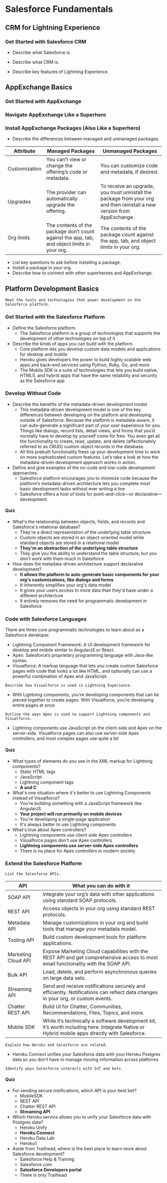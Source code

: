 # Salesforce Fundamentals

## CRM for Lightning Experience

### Get Started with Salesforce CRM

- Describe what Salesforce is.

- Describe what CRM is.

- Describe key features of Lightning Experience.

## AppExchange Basics

### Get Started with AppExchange

### Navigate AppExchange Like a Superhero

### Install AppExchange Packages (Also Like a Superhero)

- Describe the differences between managed and unmanaged packages.

|Attribute|Managed Packages|Unmanaged Packages|
|--|--|--|
|Customization|You can’t view or change the offering’s code or metadata.|You can customize code and metadata, if desired.|
|Upgrades|The provider can automatically upgrade the offering.|To receive an upgrade, you must uninstall the package from your org and then reinstall a new version from AppExchange.|
|Org limits|The contents of the package don’t count against the app, tab, and object limits in your org.|The contents of the package count against the app, tab, and object limits in your org.|

- List key questions to ask before installing a package.
- Install a package in your org.
- Describe how to connect with other superheroes and AppExchange.

## Platform Development Basics
`Meet the tools and technologies that power development on the Salesforce platform.`

### Get Started with the Salesforce Platform
- Define the Salesforce platform.
    - The Salesforce platform is a group of technologies that supports the development of other technologies on top of it
- Describe the kinds of apps you can build with the platform.
    - Core platform lets you develop custom data models and applications for desktop and mobile
    - Heroku gives developers the power to build highly scalable web apps and back-end services using Python, Ruby, Go, and more
    - The Mobile SDK is a suite of technologies that lets you build native, HTML5, and hybrid apps that have the same reliability and security as the Salesforce app

### Develop Without Code
- Describe the benefits of the metadata-driven development model.
    - This metadata-driven development model is one of the key differences between developing on the platform and developing outside of Salesforce. Because the platform is metadata-aware, it can auto-generate a significant part of your user experience for you. Things like dialogs, record lists, detail views, and forms that you’d normally have to develop by yourself come for free. You even get all the functionality to create, read, update, and delete (affectionately referred to as CRUD) custom object records in the database.
    - All this prebuilt functionality frees up your development time to work on more sophisticated custom features. Let’s take a look at how the metadata-driven development approach works in action.
- Define and give examples of the no-code and low-code development approaches.
    - Salesforce platform encourages you to minimize code because the platform’s metadata-driven architecture lets you complete most basic development tasks without ever writing a line
    - Salesforce offers a host of tools for point-and-click—or declarative—development.

#### Quiz
- What's the relationship between objects, fields, and records and Salesforce's relational database?
    - They're a direct representation of the underlying table structure
    - Custom objects are stored in an object-oriented model while standard objects are stored in a relational model
    - **They're an abstraction of the underlying table structure**
    - They give you the ability to understand the table structure, but you don't work with them much in Salesforce
- How does the metadata-driven architecture support declarative development?
    - **It allows the platform to auto-generate basic components for your org's customizations, like dialogs and forms**
    - It inherently simplifies your org's data model
    - It gives your users access to more data than they'd have under a different architecture
    - It entirely removes the need for programmatic development in Salesforce

### Code with Salesforce Languages
There are three core programmatic technologies to learn about as a Salesforce developer.

- Lightning Component Framework: A UI development framework for desktop and mobile similar to AngularJS or React.
- Apex: Salesforce’s proprietary programming language with Java-like syntax.
- Visualforce: A markup language that lets you create custom Salesforce pages with code that looks a lot like HTML, and optionally can use a powerful combination of Apex and JavaScript.

`Describe how Visualforce is used in Lightning Experience.`

- With Lightning components, you’re developing components that can be pieced together to create pages. With Visualforce, you’re developing entire pages at once

`Outline the ways Apex is used to support Lightning components and Visualforce.`

- Lightning components use JavaScript on the client-side and Apex on the server-side. Visualforce pages can also use server-side Apex controllers, and most complex pages use quite a bit
#### Quiz
- What types of elements do you see in the XML markup for Lightning components?
    - Static HTML tags
    - JavaScript
    - Lightning component tags
    - **A and C**
- What's one situation where it's better to use Lightning Components instead of Visualforce?
    - You're building something with a JavaScript framework like AngularJS
    - **Your project will run primarily on mobile devices**
    - You're developing a single-page application
    - It's always better to use Lightning components
- What's true about Apex controllers?
    - Lightning components use client-side Apex controllers
    - Visualforce pages don't use Apex controllers
    - **Lightning components use server-side Apex controllers**
    - There is no place for Apex controllers in modern society

### Extend the Salesforce Platform

`List the Salesforce APIs.`

|API|What you can do with it|
|--|--|
|SOAP API|Integrate your org’s data with other applications using standard SOAP protocols.|
|REST API|Access objects in your org using standard REST protocols.|
|Metadata API|Manage customizations in your org and build tools that manage your metadata model.|
|Tooling API|Build custom development tools for platform applications.|
|Marketing Cloud API|Expose Marketing Cloud capabilities with the REST API and get comprehensive access to most email functionality with the SOAP API.|
|Bulk API|Load, delete, and perform asynchronous queries on large data sets.|
|Streaming API|Send and receive notifications securely and efficiently. Notifications can reflect data changes in your org, or custom events.|
|Chatter REST API|Build UI for Chatter, Communities, Recommendations, Files, Topics, and more.|
|Mobile SDK|While it’s technically a software development kit, it’s worth including here. Integrate Native or Hybrid mobile apps directly with Salesforce.|

`Explain how Heroku and Salesforce are related.`

- Heroku Connect unifies your Salesforce data with your Heroku Postgres data so you don’t have to manage moving information across platforms

`Identify ways Salesforce interacts with IoT and bots.`

#### Quiz
- For sending secure notifications, which API is your best bet?
    - MobileSDK
    - REST API
    - Chatter REST API
    - **Streaming API**
- Which Heroku service allows you to unify your Salesforce data with Postgres data?
    - Heroku Unify
    - **Heroku Connect**
    - Heroku Data Lab
    - Heroku1
- Aside from Trailhead, where is the best place to learn more about Salesforce development?
    - Salesforce Help & Training
    - Salesforce.com
    - **Salesforce Developers portal**
    - There is only Trailhead
